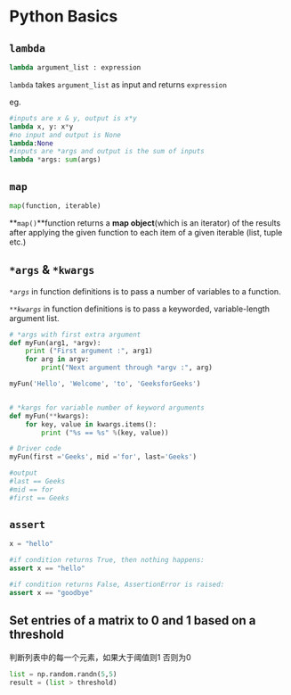 # Python Basics

## `lambda`

```python
lambda argument_list : expression
```

`lambda` takes `argument_list` as input and returns `expression`

eg.

```python
#inputs are x & y, output is x*y
lambda x, y: x*y
#no input and output is None
lambda:None
#inputs are *args and output is the sum of inputs
lambda *args: sum(args)
```

## `map`

```python
map(function, iterable)
```

**`map()`**function returns a **map object**\(which is an iterator\) of the results after applying the given function to each item of a given iterable \(list, tuple etc.\)

## `*args` & `*kwargs`

_`*args`_ in function definitions is to pass a number of variables to a function.

_`**kwargs`_ in function definitions is to pass a keyworded, variable-length argument list.

```python
# *args with first extra argument 
def myFun(arg1, *argv): 
	print ("First argument :", arg1) 
	for arg in argv: 
		print("Next argument through *argv :", arg) 

myFun('Hello', 'Welcome', 'to', 'GeeksforGeeks') 


# *kargs for variable number of keyword arguments
def myFun(**kwargs): 
	for key, value in kwargs.items(): 
		print ("%s == %s" %(key, value)) 

# Driver code 
myFun(first ='Geeks', mid ='for', last='Geeks')	 

#output
#last == Geeks
#mid == for
#first == Geeks
```

## `assert`

```python
x = "hello"

#if condition returns True, then nothing happens:
assert x == "hello"

#if condition returns False, AssertionError is raised:
assert x == "goodbye"
```

## Set entries of a matrix to 0 and 1 based on a threshold

判断列表中的每一个元素，如果大于阈值则1 否则为0

```python
list = np.random.randn(5,5)
result = (list > threshold)
```



